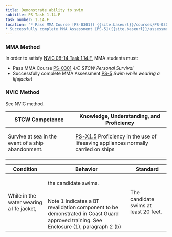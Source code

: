 ```yaml
---
title: Demonstrate ability to swim
subtitle: PS Task 1.14.F 
task_number: 1.14.F
location: "* Pass MMA Course [PS-0301]( {{site.baseurl}}/courses/PS-0301) *4/C STCW Personal Survival*
* Successfully complete MMA Assessment [PS-5]({{site.baseurl}}/assessments/Common/PS-5) *Swim while wearing a lifejacket*" 
---
```



### MMA Method

In order to satisfy  [NVIC 08-14  Task  1.14.F]({{site.baseurl}}/assets/images/nvic-08-14.pdf), MMA students must:

* Pass MMA Course [PS-0301]( {{site.baseurl}}/courses/PS-0301) *4/C STCW Personal Survival*
* Successfully complete MMA Assessment [PS-5]({{site.baseurl}}/assessments/Common/PS-5) *Swim while wearing a lifejacket*


### NVIC Method

<a onclick="togglevisibility('nvic_methods')" >See NVIC method.</a>

<div id='nvic_methods' class='hide'>

<table>
<thead>
<tr>
<th class='forty'> STCW Competence </th>
<th class='sixty'> Knowledge, Understanding, and Proficiency </th>
</tr>
</thead>




<tbody>
<tr><td markdown='1'>

Survive at sea in the event of a ship abandonment.

</td><td markdown='1'>

[PS-X1.5](../../tables/611.html#PS-X1.5) Proficiency in the use of lifesaving appliances normally carried on ships

</td></tr>


</tbody>
</table>


<table>
<thead>
<tr><th class='twenty'>  Condition </th><th class='twenty'> Behavior </th><th  class='sixty'>Standard </th></tr>
</thead>
<tbody >



<tr><td markdown='1'>

While in the water wearing a life jacket,

</td><td markdown='1'>

the candidate swims.

<br>

<div class="tooltip">Note 1
<span class="tooltiptext">
Indicates a BT revalidation component to be demonstrated in Coast Guard approved training. See Enclosure (1), paragraph 2 (b)
</span>
</div>


</td><td markdown='1'>

The candidate swims at least 20 feet.

</td></tr>
</tbody>
</table>
</div>
